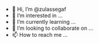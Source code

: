 - 👋 Hi, I’m @zulassegaf
- 👀 I’m interested in ...
- 🌱 I’m currently learning ...
- 💞️ I’m looking to collaborate on ...
- 📫 How to reach me ...

<!---
zulassegaf/zulassegaf is a ✨ special ✨ repository because its `README.md` (this file) appears on your GitHub profile.
You can click the Preview link to take a look at your changes.
--->
